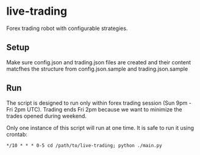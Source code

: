 # live-trading

Forex trading robot with configurable strategies.

## Setup

Make sure config.json and trading.json files are created and their content matcfhes the structure from config.json.sample and trading.json.sample

## Run

The script is designed to run only within forex trading session (Sun 9pm - Fri 2pm UTC). Trading ends Fri 2pm because we want to minimize the trades opened during weekend.

Only one instance of this script will run at one time. It is safe to run it using crontab:

    */10 * * * 0-5 cd /path/to/live-trading; python ./main.py
